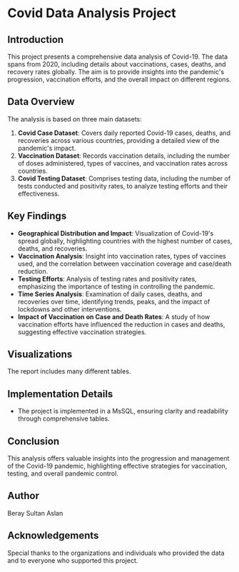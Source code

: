 # Covid Data Analysis Project

## Introduction

This project presents a comprehensive data analysis of Covid-19. The data spans from 2020, including details about vaccinations, cases, deaths, and recovery rates globally. The aim is to provide insights into the pandemic's progression, vaccination efforts, and the overall impact on different regions.

## Data Overview

The analysis is based on three main datasets:

1. **Covid Case Dataset**: Covers daily reported Covid-19 cases, deaths, and recoveries across various countries, providing a detailed view of the pandemic's impact.
2. **Vaccination Dataset**: Records vaccination details, including the number of doses administered, types of vaccines, and vaccination rates across countries.
3. **Covid Testing Dataset**: Comprises testing data, including the number of tests conducted and positivity rates, to analyze testing efforts and their effectiveness.

## Key Findings

- **Geographical Distribution and Impact**: Visualization of Covid-19's spread globally, highlighting countries with the highest number of cases, deaths, and recoveries.
- **Vaccination Analysis**: Insight into vaccination rates, types of vaccines used, and the correlation between vaccination coverage and case/death reduction.
- **Testing Efforts**: Analysis of testing rates and positivity rates, emphasizing the importance of testing in controlling the pandemic.
- **Time Series Analysis**: Examination of daily cases, deaths, and recoveries over time, identifying trends, peaks, and the impact of lockdowns and other interventions.
- **Impact of Vaccination on Case and Death Rates**: A study of how vaccination efforts have influenced the reduction in cases and deaths, suggesting effective vaccination strategies.

## Visualizations

The report includes many different tables.

## Implementation Details

- The project is implemented in a MsSQL, ensuring clarity and readability through comprehensive tables.

## Conclusion

This analysis offers valuable insights into the progression and management of the Covid-19 pandemic, highlighting effective strategies for vaccination, testing, and overall pandemic control.

## Author

Beray Sultan Aslan

## Acknowledgements

Special thanks to the organizations and individuals who provided the data and to everyone who supported this project.
